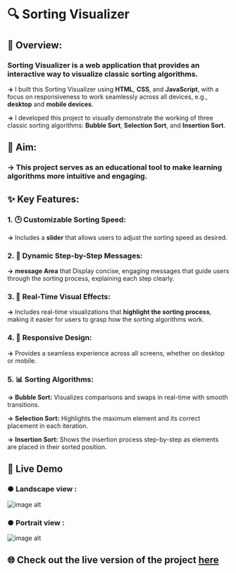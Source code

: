 # 🔍 Sorting Visualizer

## 📖 Overview:

### Sorting Visualizer is a web application that provides an interactive way to visualize classic sorting algorithms.

**->** I built this Sorting Visualizer using **HTML**, **CSS**, and **JavaScript**, with a focus on responsiveness to work seamlessly across all devices, e.g., **desktop** and **mobile devices**.

**->** I developed this project to visually demonstrate the working of three classic sorting algorithms: **Bubble Sort**, **Selection Sort**, and **Insertion Sort**.



## 🎯 Aim: 

### -> This project serves as an educational tool to make learning algorithms more intuitive and engaging.


## ✨ Key Features:

### 1. 🕒 Customizable Sorting Speed: 
**->** Includes a **slider** that allows users to adjust the sorting speed as desired.

### 2. 📝 Dynamic Step-by-Step Messages: 
**->** **message Area** that Display concise, engaging messages that guide users through the sorting process, explaining each step clearly.

### 3. 🎥 Real-Time Visual Effects: 
**->** Includes real-time visualizations that **highlight the sorting process**, making it easier for users to grasp how the sorting algorithms work.

### 4. 📱 Responsive Design: 
**->** Provides a seamless experience across all screens, whether on desktop or mobile.

### 5. 📊 Sorting Algorithms:
**->** **Bubble Sort:** Visualizes comparisons and swaps in real-time with smooth transitions.

**->** **Selection Sort:** Highlights the maximum element and its correct placement in each iteration.

**->** **Insertion Sort:** Shows the insertion process step-by-step as elements are placed in their sorted position.

## 🚀 Live Demo


### ● Landscape view :<br>

![image alt](https://github.com/user-attachments/assets/7ff04614-0121-477f-afdd-42067047aa75)


### ● Portrait view : <br>

![image alt](https://github.com/user-attachments/assets/cae60936-f663-4abd-a2b7-bc981ff909f9)


## 🌐 Check out the live version of the project [here](https://nidhibhamoriya.github.io/Sorting-Visualizer/)
<br>
<br>

